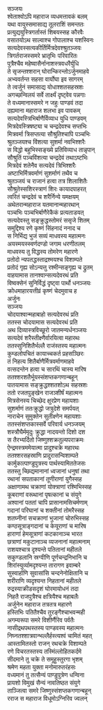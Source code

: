 सञ्जयः   
श्वेताश्वोऽपि महाराज व्यधमत्तावकं बलम्  
यथा वायुस्समासाद्य तूलराशिं समन्ततः  
प्रत्युद्ययुस्त्रिगर्तास्तं शिबयस्सह कौरवैः  
वसातयोऽथ साल्वाश्च गोपालाश्च यशस्विनः  
सत्यदेवस्सत्यकीर्तिर्मित्रदेवश्श्रुतञ्जयः  
त्रिगर्तराजस्समरे भ्रातृभिः परिवारितः  
पुत्रैश्चैव महेष्वासैर्नानाशस्त्रवधरैर्युधि  
ते सृजन्तश्शरान् घोरान्किरन्तोऽर्जुनमाहवे  
अभ्यवर्तन्त सहसा वार्योघा इव सागरम्  
ते त्वर्जुनं समासाद्य योधाश्शतसहस्रशः  
अगच्छन्विलयं सर्वे तार्क्ष्यं दृष्ट्वेव पन्नगाः  
ते वध्यमानास्समरे न जहुः पाण्डवं तदा  
दह्यमाना महाराज शलभा इव पावकम्  
सत्यदेवस्त्रिभिर्बाणैर्विव्याध युधि पाण्डवम्  
मित्रदेवस्त्रिषष्ट्या च चन्द्रदेवश्च सप्तभिः  
मित्रवर्मा त्रिसप्तत्या सौश्रुतिश्चापि पञ्चभिः  
श्रुतञ्जयश्च विंशत्या सुशर्मा नवभिश्शरैः  
स विद्धो बहुभिस्सङ्ख्ये प्रतिविव्याध तान्नृपान्  
सौश्रुतिं पञ्चविंशत्या चन्द्रदेवं तथाऽष्टभिः  
मित्रदेवं शतेनैव सत्यदेवं त्रिभिश्शरैः  
अष्टाभिर्मित्रवर्माणं सुशर्माणं तथैव च  
श्रुतञ्जयं च राजानं हत्वा तत्र शिलाशितैः  
सौश्रुतेस्सशिरस्त्राणं शिरः कायादपाहरत्  
त्वरितं चन्द्रदेवं च शरैर्निन्ये यमक्षयम्  
अथेतरान्महाराज यतमानान्महारथान्  
पञ्चभिः पञ्चभिर्बाणैरेकैकं प्रत्यताडयत्  
सत्यदेवस्तु सङ्क्रुद्धस्तोमरं ससृजे शितम्  
समुद्दिश्य रणे कृष्णं सिंहनादं ननाद च  
स निर्भिद्य भुजं सव्यं माधवस्य महात्मनः  
अयस्मयस्स्वर्णदण्डो जगाम धरणीतलम्  
माधवस्य तु विद्धस्य तोमरेण महारणे  
प्रतोदो न्यपतद्धस्ताद्रश्मयश्च विशाम्पते  
प्रतोदं गृह्य सोऽन्यत्तु रश्मीन्सङ्गृह्य च द्रुतम्  
वाहयामास तानश्वान्सत्यदेवरथं प्रति  
विष्वक्सेनं सुनिर्विद्धं दृष्ट्वा पार्थो धनञ्जयः  
क्रोधमाहारयत्तीव्रं कृष्णं चेदमुवाच ह  
अर्जुनः  
सञ्जयः  
चोदयाश्वान्महाबाहो सत्यदेवरथं प्रति  
ततस्स चोदयामास सत्यदेवरथं प्रति  
अथ दिव्यास्त्रविच्छूरो जातमन्यर्धनञ्जयः  
सत्यदेवं शरैस्तीक्ष्णैर्वारयित्वा महारथः  
ततस्सुनिशितैर्भल्लै राजंस्तस्य महात्मनः  
कुम्डलोपचितं कायाच्चकर्त प्रहसञ्छिरः  
तं निहत्य शितैर्बाणैर्मित्रवर्माणमाहवे  
वत्सदन्तेन हत्वा च सारथिं चास्य मारिष  
ततश्शरशतैर्भूयस्संशप्तकगणान्बहून्  
पातयामास सङ्क्रुद्धश्शतशोऽथ सहस्रशः  
ततो रजतपुङ्खेन राजञ्शीर्षं महात्मनः  
मित्रसेनस्य चिच्छेद क्षुरप्रेण महायशाः  
सुशर्माणं ततःक्रुद्धो जत्रुदेशे समर्पयत्  
नाराचेन सुमुक्तेन सुतीक्ष्णेन महायशाः  
ततस्संशप्तकास्सर्वे परिवार्य धनञ्जयम्  
शस्त्रौघैर्ममृदुः क्रुद्धा नादयन्तो दिशो दश  
स तैरभ्यर्दितो जिष्णुश्शक्रतुल्यपराक्रमः  
ऐन्द्रमस्त्रममेयात्मा प्रादुश्चक्रे महारथः  
ततश्शरसहस्राणि प्रादुरासन्विशाम्पते  
कार्मुकात्पाण्डुपुत्रस्य पार्थस्यामिततेजसः  
ततस्तु च्छिद्यमानानां ध्वजानां धनुषां तथा  
रथानां सपताकानां तूणीराणां युगैस्सह  
अक्षाणामथ चक्राणां योक्त्राणां रश्मिभिस्सह  
कूबराणां वरूथानां पृषत्कानां च संयुगे  
अश्वानां पततां चापि प्रासानामसिचर्मणाम्  
गदानां परिघानां च शक्तीनां तोमरैस्सह  
शतघ्नीनां सचक्राणां भुजानां चोरुभिस्सह  
कण्ठसूत्राङ्गदानां च केयूराणां च मारिष  
हाराणां हेमसूत्राणां कटकानाञ्च भारत  
छत्राणां मकुटानाञ्च व्यजनानां महात्मनाम्  
राशयश्चात्र दृश्यन्ते पतितानां महीतले  
सकुण्डलानि स्रग्वीणि पूर्णचन्द्रनिभानि च  
शिरांस्युर्व्यामदृश्यन्त तारागण इवाम्बरे  
सुस्वार्हाणि सुवासांसि चन्दनेनोक्षितानि च  
शरीराणि व्यदृश्यन्त निहतानां महीतले  
रुद्रस्याक्रीडसदृशं घोरमायोधनं तदा  
निहतै राजपुत्रैश्च क्षत्रियैश्च महाबलैः  
अर्जुनेन महाराज तत्रतत्र महारणे  
हस्तिभिः पतितैश्चैव तुरङ्गैश्चाभवन्मही  
अगम्यरूपा समरे विशीर्णैरिव पर्वतैः  
नासीद्रथपथस्तस्य पाण्डवस्य महात्मनः  
निघ्नतश्शात्रवान्भल्लैर्हस्त्यश्वं चामितं महत्  
आस्तामितस्तो राजन् रथचक्रे विशाम्पते  
रणे विचरतस्तस्य तस्मिंल्लोहितकर्दमे  
सीदमाने तु चक्रे ते समूहुस्तुरगा भृशम्  
श्रमेण महता युक्ता मनोमारुतरंहसः  
वध्यमानं तु तत्सैन्यं पाण्डुपुत्रेण धन्विना  
प्रायशो विमुखं सैन्यं नावतिष्ठत संयुगे  
ताञ्जित्वा समरे जिष्णुस्संशप्तकगणान्बहून्  
रराज स महाराज विधूमोऽग्निरिव ज्वलन्   
